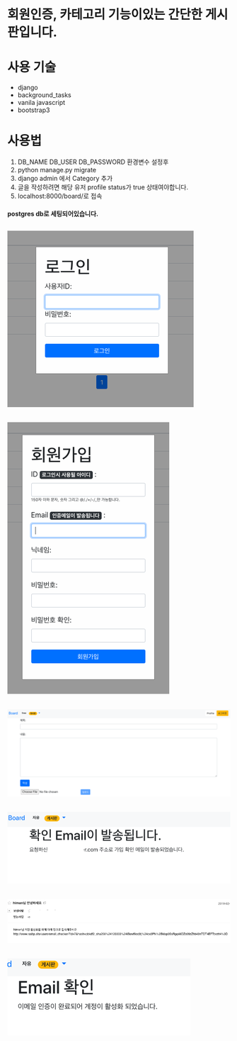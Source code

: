 회원인증, 카테고리 기능이있는 간단한 게시판입니다.
=======
사용 기술
=====
- django
- background_tasks
- vanila javascript
- bootstrap3


 사용법
============
1. DB_NAME DB_USER DB_PASSWORD 환경변수 설정후
3. python manage.py migrate
4. django admin 에서 Category 추가
5. 글을 작성하려면 해당 유저 profile status가 true 상태여야합니다.
6. localhost:8000/board/로 접속

#### postgres db로 세팅되어있습니다.



![alt text](https://github.com/dizzyplay/djangoboard/blob/master/readme_image/1.png)
-----------
![alt text](https://github.com/dizzyplay/djangoboard/blob/master/readme_image/2.png)
-----------------
![alt text](https://github.com/dizzyplay/djangoboard/blob/master/readme_image/3.png)
------------
![alt text](https://github.com/dizzyplay/djangoboard/blob/master/readme_image/4.png)
----------------
![alt text](https://github.com/dizzyplay/djangoboard/blob/master/readme_image/5.png)
------------
![alt text](https://github.com/dizzyplay/djangoboard/blob/master/readme_image/6.png)
-----------
